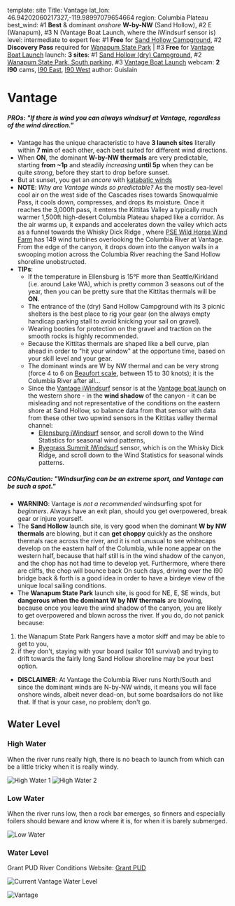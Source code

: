 template: site
Title: Vantage
lat_lon: 46.94202060217327,-119.98997079654664
region: Columbia Plateau
best_wind: \#1 **Best** & dominant *onshore* **W-by-NW** (Sand Hollow), \#2 E (Wanapum), \#3 N (Vantage Boat Launch, where the iWindsurf sensor is)
level: intermediate to expert
fee: \#1 **Free** for [Sand Hollow Campground](https://www.grantpud.org/templates/galaxy/images/images/Downloads/Recreation/SandHollowCampSitemapForWeb.png), #2 **Discovery Pass** required for [Wanapum State Park](https://beautifulwashington.com/eastern-washington/attractions/columbia-plateau-area-2/415-wanapum-campground.html) | #3 **Free** for [Vantage Boat Launch](https://www.grantpud.org/component/zoo/item/vantage-boat-launch-recreation-area)
launch: **3 sites**: \#1 [Sand Hollow (dry) Campground](https://www.google.com/maps/place/Sand+Hollow+Campground/@46.9219958,-119.9559509,17z/data=!3m1!4b1!4m9!3m8!1s0x5499a240facb4317:0x10b510f26daecfab!5m2!4m1!1i2!8m2!3d46.9219958!4d-119.9537622!16s%2Fg%2F11bzq36tc7), \#2 [Wanapum State Park, South parking](https://www.google.com/maps/dir//Vantage,+Washington+98950/@46.9019355,-119.9941143,16.22z/data=!4m9!4m8!1m0!1m5!1m1!1s0x5499a2e6d04187ff:0x72444b59a3eadbe4!2m2!1d-119.98956!2d46.9010859!3e0), \#3 [Vantage Boat Launch](https://www.google.com/maps/place/Vantage+Boat+Launch/@46.9411357,-119.9868578,17z/data=!3m1!4b1!4m6!3m5!1s0x5499989cd8233613:0xe88055a9248273bb!8m2!3d46.9411357!4d-119.9846691!16s%2Fg%2F11f01chd7w)
webcam: **2 I90** cams, [I90 East](https://wsdot.com/travel/real-time/map/?featuretype=camera&featureid=9686), [I90 West](https://wsdot.com/travel/real-time/map/?featuretype=camera&featureid=1107)
author: Guislain

# Vantage

##### **PROs**: "*If there is wind you can always windsurf at Vantage, regardless of the wind direction.*"

-   Vantage has the unique characteristic to have **3 launch sites** literally within **7 min** of each other, each best suited for different wind directions.
-   When **ON**, the dominant **W-by-NW thermals** are very predictable, starting **from ~1p** and steadily *increasing* **until 5p** when they can be quite *strong*, before they start to drop before sunset.
-   But at sunset, you get an *encore* with [katabatic winds](https://en.wikipedia.org/wiki/Katabatic_wind)
-   **NOTE**: *Why are Vantage winds so predictable?* As the mostly sea-level cool air on the west side of the Cascades rises towards Snowqualmie Pass, it cools down, compresses, and drops its moisture. Once it reaches the 3,000ft pass, it enters the Kittitas Valley a typically much warmer 1,500ft high-desert Columbia Plateau shaped like a corridor. As the air warms up, it expands and accelerates down the valley which acts as a funnel towards the Whisky Dick Ridge , where [PSE Wild Horse Wind Farm](https://www.pse.com/en/pages/tours-and-recreation/wild-horse) has 149 wind turbines overlooking the Columbia River at Vantage. From the edge of the canyon, it drops down into the canyon walls in a swooping motion across the Columbia River reaching the Sand Hollow shoreline unobstructed.
-   **TIPs**:
    -   If the temperature in Ellensburg is 15°F more than Seattle/Kirkland (i.e. around Lake WA), which is pretty common 3 seasons out of the year, then you can be pretty sure that the Kittitas thermals will be **ON**.
    -   The entrance of the (dry) Sand Hollow Campground with its 3 picnic shelters is the best place to rig your gear (on the always empty handicap parking stall to avoid knicking your sail on gravel).
    -   Wearing booties for protection on the gravel and traction on the smooth rocks is highly recommended.
    -   Because the Kittitas thermals are shaped like a bell curve, plan ahead in order to "hit your window" at the opportune time, based on your skill level and your gear.
    -   The dominant winds are W by NW thermal and can be very strong (force 4 to 6 on [Beaufort scale](https://en.wikipedia.org/wiki/Beaufort_scale), between 15 to 30 knots); it is the Columbia River after all...
    -   Since the [Vantage iWindsurf](https://wx.iwindsurf.com/spot/11461) sensor is at the [Vantage boat launch](https://wx.iwindsurf.com/map#46.94,-119.985,14,1) on the western shore - in the **wind shadow** of the canyon - it can be misleading and not representative of the conditions on the eastern shore at Sand Hollow, so balance data from that sensor with data from these other two upwind sensors in the Kittitas valley thermal channel:
        -   [Ellensburg iWindsurf](https://wx.iwindsurf.com/spot/1012) sensor, and scroll down to the Wind Statistics for seasonal wind patterns,
        -   [Ryegrass Summit iWindsurf](https://wx.iwindsurf.com/spot/11451) sensor, which is on the Whisky Dick Ridge, and scroll down to the Wind Statistics for seasonal winds patterns.

##### **CONs/Caution**: *"Windsurfing can be an extreme sport, and Vantage can be such a spot."*

-   **WARNING**: Vantage is *not a recommended* windsurfing spot for *beginners*. Always have an exit plan, should you get overpowered, break gear or injure yourself.
-   The **Sand Hollow** launch site, is very good when the dominant **W by NW thermals** are blowing, but it can **get choppy** quickly as the onshore thermals race across the river, and it is not unusual to see whitecaps develop on the eastern half of the Columbia, while none appear on the western half, because that half still is in the wind shadow of the canyon, and the chop has not had time to develop yet. Furthermore, where there are cliffs, the chop will bounce back On such days, driving over the I90 bridge back & forth is a good idea in order to have a birdeye view of the unique local sailing conditions.
-   The **Wanapum State Park** launch site, is good for NE, E, SE winds, but **dangerous when the dominant W by NW thermals** are blowing, because once you leave the wind shadow of the canyon, you are likely to get overpowered and blown across the river. If you do, do not panick because:

  1. the Wanapum State Park Rangers have a motor skiff and may be able to get to you,
  2. if they don't, staying with your board (sailor 101 survival) and trying to drift towards the fairly long Sand Hollow shoreline may be your best option.

-   **DISCLAIMER**: At Vantage the Columbia River runs North/South and since the dominant winds are N-by-NW winds, it means you will face onshore winds, albeit never dead-on, but some boardsailors do not like that. If that is your case, no problem; don't go.

## Water Level

### High Water

When the river runs really high, there is no beach to launch from which can be a little tricky when it is really windy.

![High Water 1](/images/vantage/high1.jpg)
![High Water 2](/images/vantage/high2.jpg)

### Low Water

When the river runs low, then a rock bar emerges, so finners and especially foilers should beware and know where it is, for when it is barely submerged.

![Low Water](/images/vantage/low1.jpg)

### Water Level

Grant PUD River Conditions Website: [Grant PUD](https://www.grantpud.org/river)

![Current Vantage Water Level](https://www.grantpud.org/data/boatlaunch/Vantage_Boat_Launch.png)

![Vantage](/images/vantage.png)
